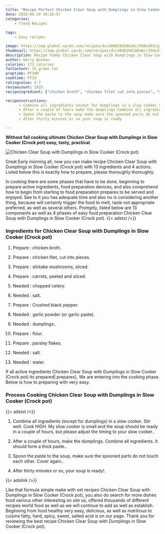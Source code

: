 ```yaml
---
title: "Recipe Perfect Chicken Clear Soup with Dumplings in Slow Cooker Crock pot"
date: 2020-06-20 20:26:57
categories:
    - Trend Recipes
    
tags:
    - Easy recipes

image: https://img-global.cpcdn.com/recipes/dcc40d019d186a6c/680x482cq70/chicken-clear-soup-with-dumplings-in-slow-cooker-crock-pot-recipe-main-photo.jpg
thumbnail: https://img-global.cpcdn.com/recipes/dcc40d019d186a6c/350x250cq70/chicken-clear-soup-with-dumplings-in-slow-cooker-crock-pot-recipe-main-photo.jpg
description: Recipe Yummy Chicken Clear Soup with Dumplings in Slow Cooker Crock pot with 13 ingredients and 4 stages of easy cooking.
author: Harry Norman
calories: 173 calories
fatContent: 15 grams fat
preptime: PT34M
cooktime: PT1H
ratingvalue: 4.7
reviewcount: 1925
recipeingredient: ["chicken broth", "chicken filet cut into pieces", "shiitake mushrooms sliced", "carrots peeled and sliced", "chopped celery", "salt", "Crushed black pepper", "garlic powder or garlic paste", "dumplings", "flour", "parsley flakes", "salt", "water"]

recipeinstructions: 
      - Combine all ingredients except for dumplings in a slow cooker Stir well Cook HIGH My slow cooker is small and the soup should be ready in a couple of hours but please adjust the timing to your slow cooker 
      - After a couple of hours make the dumplings Combine all ingredients It should form a thick paste 
      - Spoon the paste to the soup make sure the spooned parts do not touch each other Cover again 
      - After thirty minutes or so your soup is ready

---
```




**Without fail cooking ultimate Chicken Clear Soup with Dumplings in Slow Cooker (Crock pot) easy, tasty, practical**. 


![Chicken Clear Soup with Dumplings in Slow Cooker (Crock pot)](https://img-global.cpcdn.com/recipes/dcc40d019d186a6c/680x482cq70/chicken-clear-soup-with-dumplings-in-slow-cooker-crock-pot-recipe-main-photo.jpg "Chicken Clear Soup with Dumplings in Slow Cooker (Crock pot)")




Great Early morning all, now you can make recipe Chicken Clear Soup with Dumplings in Slow Cooker (Crock pot) with 13 ingredients and 4 actions. Listed below this is exactly how to prepare, please thoroughly thoroughly.

In cooking there are some phases that have to be done, beginning to prepare active ingredients, food preparation devices, and also comprehend how to begin from starting to food preparation prepares to be served and enjoyed. See to it you has adequate time and also no is considering another thing, because will certainly trigger the food to melt, taste not appropriate preferred, as well as several others. Promptly, listed below are 13 components as well as 4 phases of easy food preparation Chicken Clear Soup with Dumplings in Slow Cooker (Crock pot).
{{< adstxt />}}

### Ingredients for Chicken Clear Soup with Dumplings in Slow Cooker (Crock pot)


1. Prepare  : chicken broth.

1. Prepare  : chicken filet, cut into pieces.

1. Prepare  : shiitake mushrooms, sliced.

1. Prepare  : carrots, peeled and sliced.

1. Needed  : chopped celery.

1. Needed  : salt.

1. Prepare  : Crushed black pepper.

1. Needed  : garlic powder (or garlic paste).

1. Needed  : dumplings:.

1. Prepare  : flour.

1. Prepare  : parsley flakes.

1. Needed  : salt.

1. Needed  : water.



If all active ingredients Chicken Clear Soup with Dumplings in Slow Cooker (Crock pot) its prepared| prepares}, We are entering into the cooking phase. Below is how to preparing with very easy.

### Process Cooking Chicken Clear Soup with Dumplings in Slow Cooker (Crock pot)

{{< adstxt />}}


1. Combine all ingredients (except for dumplings) in a slow cooker. Stir well. Cook HIGH. My slow cooker is small and the soup should be ready in a couple of hours, but please adjust the timing to your slow cooker..



1. After a couple of hours, make the dumplings. Combine all ingredients. It should form a thick paste..



1. Spoon the paste to the soup, make sure the spooned parts do not touch each other. Cover again..



1. After thirty minutes or so, your soup is ready!.





{{< adslink />}}

Like that formula simple make with set recipes Chicken Clear Soup with Dumplings in Slow Cooker (Crock pot), you also do search for more dishes food various other interesting on site us, offered thousands of different recipes world food as well as we will continue to add as well as establish. Beginning from food healthy very easy, delicious, as well as nutritious to cuisine fatty, hard, spicy, sweet, salted acid is on our page. Thank you for reviewing the best recipe Chicken Clear Soup with Dumplings in Slow Cooker (Crock pot).
